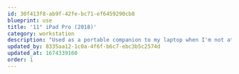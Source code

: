 ```yaml
---
id: 30f413f8-ab9f-42fe-bc71-ef6459290cb8
blueprint: use
title: '11" iPad Pro (2018)'
category: workstation
description: "Used as a portable companion to my laptop when I'm not at my desk. This piece of hardware is really great either as a second screen, or as a secondary device for menial tasks, such as e-learning, reading, managing my to-do list, slack and more"
updated_by: 8335aa12-1c0a-4f6f-b6c7-ebc3b5c2574d
updated_at: 1674339160
order: 1
---
```

